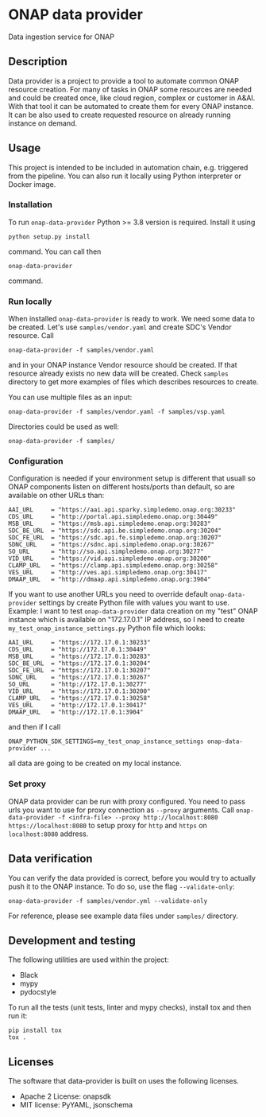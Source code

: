 # ONAP data provider

Data ingestion service for ONAP

## Description

Data provider is a project to provide a tool to automate common ONAP resource creation. For many of tasks in ONAP some resources are needed and could be created once, like cloud region, complex or customer in A&AI. With that tool it can be automated to create them for every ONAP instance. It can be also used to create requested resource on already running instance on demand.

## Usage
This project is intended to be included in automation chain, e.g. triggered from the pipeline.
You can also run it locally using Python interpreter or Docker image.

### Installation

To run `onap-data-provider` Python >= 3.8 version is required. Install it using
```
python setup.py install
```
command. You can call then 
```
onap-data-provider
```
command.

### Run locally

When installed `onap-data-provider` is ready to work. We need some data to be created. Let's use `samples/vendor.yaml` and create SDC's Vendor resource. Call
```
onap-data-provider -f samples/vendor.yaml
```
and in your ONAP instance Vendor resource should be created. If that resource already exists no new data will be created. Check `samples` directory to get more examples of files which describes resources to create.

You can use multiple files as an input:
```
onap-data-provider -f samples/vendor.yaml -f samples/vsp.yaml
```

Directories could be used as well:
```
onap-data-provider -f samples/
```

### Configuration

Configuration is needed if your environment setup is different that usuall so ONAP components listen on different hosts/ports than default, so are available on other URLs than:

```
AAI_URL     = "https://aai.api.sparky.simpledemo.onap.org:30233"
CDS_URL     = "http://portal.api.simpledemo.onap.org:30449"
MSB_URL     = "https://msb.api.simpledemo.onap.org:30283"
SDC_BE_URL  = "https://sdc.api.be.simpledemo.onap.org:30204"
SDC_FE_URL  = "https://sdc.api.fe.simpledemo.onap.org:30207"
SDNC_URL    = "https://sdnc.api.simpledemo.onap.org:30267"
SO_URL      = "http://so.api.simpledemo.onap.org:30277"
VID_URL     = "https://vid.api.simpledemo.onap.org:30200"
CLAMP_URL   = "https://clamp.api.simpledemo.onap.org:30258"
VES_URL     = "http://ves.api.simpledemo.onap.org:30417"
DMAAP_URL   = "http://dmaap.api.simpledemo.onap.org:3904"
```

If you want to use another URLs you need to override default `onap-data-provider` settings by create Python file with values you want to use. Example: I want to test `onap-data-provider` data creation on my "test" ONAP instance which is available on "172.17.0.1" IP address, so I need to create `my_test_onap_instance_settings.py` Python file which looks:
```
AAI_URL     = "https://172.17.0.1:30233"
CDS_URL     = "http://172.17.0.1:30449"
MSB_URL     = "https://172.17.0.1:30283"
SDC_BE_URL  = "https://172.17.0.1:30204"
SDC_FE_URL  = "https://172.17.0.1:30207"
SDNC_URL    = "https://172.17.0.1:30267"
SO_URL      = "http://172.17.0.1:30277"
VID_URL     = "https://172.17.0.1:30200"
CLAMP_URL   = "https://172.17.0.1:30258"
VES_URL     = "http://172.17.0.1:30417"
DMAAP_URL   = "http://172.17.0.1:3904"
```
and then if I call
```
ONAP_PYTHON_SDK_SETTINGS=my_test_onap_instance_settings onap-data-provider ...
```
all data are going to be created on my local instance.

### Set proxy

ONAP data provider can be run with proxy configured. You need to pass urls you want to use for proxy connection as `--proxy` arguments. Call `onap-data-provider -f <infra-file> --proxy http://localhost:8080 https://localhost:8080` to setup proxy for `http` and `https` on `localhost:8080` address.

## Data verification

You can verify the data provided is correct, before you would try to actually push it
to the ONAP instance. To do so, use the flag `--validate-only`:
```
onap-data-provider -f samples/vendor.yml --validate-only
```
For reference, please see example data files under `samples/` directory.

## Development and testing
 
The following utilities are used within the project: 
 - Black
 - mypy
 - pydocstyle

To run all the tests (unit tests, linter and mypy checks), install tox and then run it:
```
pip install tox
tox .
```

## Licenses

The software that data-provider is built on uses the following licenses.

* Apache 2 License: onapsdk
* MIT license: PyYAML, jsonschema
